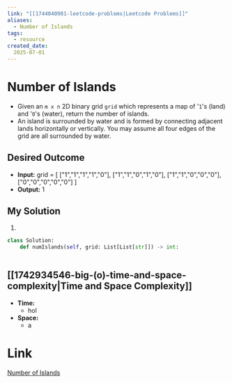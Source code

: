 ```yaml
---
link: "[[1744040981-leetcode-problems|Leetcode Problems]]"
aliases: 
  - Number of Islands
tags:
  - resource
created_date:
  2025-07-01
---
```

# Number of Islands
- Given an `m x n` 2D binary grid `grid` which represents a map of '`1`'s (land) and '`0`'s (water), return the number of islands.
- An island is surrounded by water and is formed by connecting adjacent lands horizontally or vertically. You may assume all four edges of the grid are all surrounded by water.

## Desired Outcome
- **Input:** grid = [
  ["1","1","1","1","0"],
  ["1","1","0","1","0"],
  ["1","1","0","0","0"],
  ["0","0","0","0","0"]
]
- **Output:** 1

## My Solution
1. 

```python
class Solution:
    def numIslands(self, grid: List[List[str]]) -> int:
        

```

## [[1742934546-big-(o)-time-and-space-complexity|Time and Space Complexity]]

- **Time:**
	- hol
- **Space:**
	- a

# Link
[Number of Islands](https://leetcode.com/problems/number-of-islands/)
